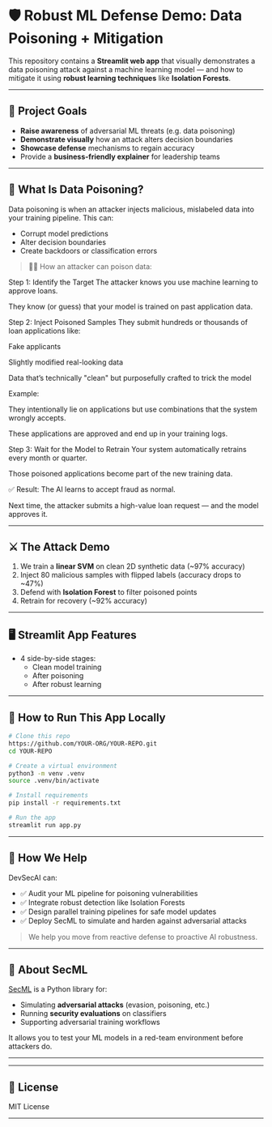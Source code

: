 # 🛡️ Robust ML Defense Demo: Data Poisoning + Mitigation

This repository contains a **Streamlit web app** that visually demonstrates a data poisoning attack against a machine learning model — and how to mitigate it using **robust learning techniques** like **Isolation Forests**.

---

## 🎯 Project Goals

- **Raise awareness** of adversarial ML threats (e.g. data poisoning)
- **Demonstrate visually** how an attack alters decision boundaries
- **Showcase defense** mechanisms to regain accuracy
- Provide a **business-friendly explainer** for leadership teams

---

## 🧠 What Is Data Poisoning?

Data poisoning is when an attacker injects malicious, mislabeled data into your training pipeline. This can:

- Corrupt model predictions
- Alter decision boundaries
- Create backdoors or classification errors

> 👨‍💻 How an attacker can poison data:

Step 1: Identify the Target
The attacker knows you use machine learning to approve loans.

They know (or guess) that your model is trained on past application data.

Step 2: Inject Poisoned Samples
They submit hundreds or thousands of loan applications like:

Fake applicants

Slightly modified real-looking data

Data that’s technically "clean" but purposefully crafted to trick the model

Example:

They intentionally lie on applications but use combinations that the system wrongly accepts.

These applications are approved and end up in your training logs.

Step 3: Wait for the Model to Retrain
Your system automatically retrains every month or quarter.

Those poisoned applications become part of the new training data.

✅ Result:
The AI learns to accept fraud as normal.

Next time, the attacker submits a high-value loan request — and the model approves it.

---

## ⚔️ The Attack Demo

1. We train a **linear SVM** on clean 2D synthetic data (~97% accuracy)
2. Inject 80 malicious samples with flipped labels (accuracy drops to ~47%)
3. Defend with **Isolation Forest** to filter poisoned points
4. Retrain for recovery (~92% accuracy)

---

## 🖥️ Streamlit App Features

- 4 side-by-side stages:
  - Clean model training
  - After poisoning
  - After robust learning


---


## 🚀 How to Run This App Locally

```bash
# Clone this repo
https://github.com/YOUR-ORG/YOUR-REPO.git
cd YOUR-REPO

# Create a virtual environment
python3 -m venv .venv
source .venv/bin/activate

# Install requirements
pip install -r requirements.txt

# Run the app
streamlit run app.py
```


---

## 🏢 How We Help

DevSecAI can:

- ✅ Audit your ML pipeline for poisoning vulnerabilities
- ✅ Integrate robust detection like Isolation Forests
- ✅ Design parallel training pipelines for safe model updates
- ✅ Deploy SecML to simulate and harden against adversarial attacks

> We help you move from reactive defense to proactive AI robustness.

---

## 🧩 About SecML

[SecML](https://github.com/pralab/secml) is a Python library for:

- Simulating **adversarial attacks** (evasion, poisoning, etc.)
- Running **security evaluations** on classifiers
- Supporting adversarial training workflows

It allows you to test your ML models in a red-team environment before attackers do.

---

---

## 📎 License
MIT License

---



